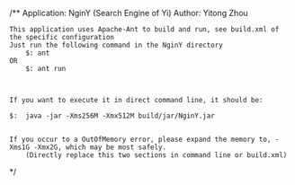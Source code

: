 /** Application: NginY (Search Engine of Yi)
	Author: Yitong Zhou

	This application uses Apache-Ant to build and run, see build.xml of the specific configuration
	Just run the following command in the NginY directory
		$: ant
	OR 
		$: ant run
	


	If you want to execute it in direct command line, it should be:

	$:	java -jar -Xms256M -Xmx512M build/jar/NginY.jar


	If you occur to a OutOfMemory error, please expand the memory to, -Xms1G -Xmx2G, which may be most safely.
		(Directly replace this two sections in command line or build.xml)

	
*/